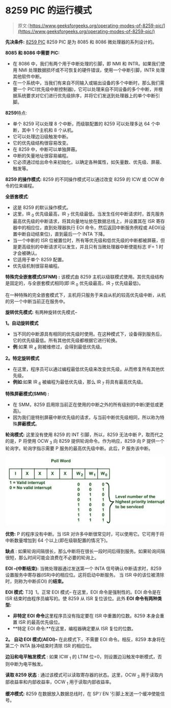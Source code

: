 # 8259 PIC 的运行模式

> 原文:[https://www.geeksforgeeks.org/operating-modes-of-8259-pic/](https://www.geeksforgeeks.org/operating-modes-of-8259-pic/)

**先决条件:** [8259 PIC](https://www.geeksforgeeks.org/8259-pic-microprocessor/#:~:text=8259%20combines%20the%20multi%20interrupt,5%20to%208%20interrupt%20levels.)
8259 PIC 是为 8085 和 8086 微处理器的系列设计的。

**8085 和 8086 中需要 PIC:**

*   在 8086 中，我们有两个用于中断处理的引脚，即 NMI 和 INTR。如果我们使用 NMI 处理数据损坏或不可恢复的硬件错误，使用一个中断引脚，INTR 处理其他软件中断。
*   在一个系统中，当我们有来自不同输入或输出设备的多个中断时，那么我们需要一个 PIC(优先级中断控制器)，它可以处理来自不同设备的多个中断，并根据系统要求对它们进行优先级排序，并将它们发送到处理器上的单个中断引脚。

**8259**特点:

*   单个 8259 可以处理 8 个中断，而级联配置的 8259 可以处理多达 64 个中断，其中 1 个主机和 8 个从机。
*   它可以处理边沿级触发中断。
*   它的优先级结构很容易改变。
*   在 8259 中，中断可以单独屏蔽。
*   中断的矢量地址很容易编程。
*   它必须通过给出命令来初始化，以确定各种属性，如矢量数、优先级、屏蔽、触发等。

**8259 的操作模式:**
8259 的不同操作模式可以通过改变 8259 的 ICW 或 OCW 命令的位来编程。

**全嵌套模式**:

*   这是 8259 的默认操作模式。
*   这里，IR <sub>0</sub> 优先级最高，IR <sub>7</sub> 优先级最低。当发生任何中断请求时，首先服务最高优先级的中断请求，将其向量地址放在数据总线上，并设置其在 ISR 寄存器中的相应位，直到处理器执行 EOI 命令，然后返回中断服务例程或 AEOI(设置中断自动结束位)，直到最后一个 INTA 下降。
*   当一个中断的 ISR 位被置位时，所有等优先级和低优先级的中断都被屏蔽，但是更高级别的中断请求可以发生，并且只有当微处理器中断使能标志 IF= 1 时才会被确认。
*   它适用于单个 8259 配置。
*   优先级机制很容易编程。

**特殊完全嵌套模式(SFNM) :**
该模式由 8259 主机以级联模式使用。其优先级结构是固定的，与全嵌套模式相同(即 IR <sub>0</sub> 优先级最高，IR <sub>7</sub> 优先级最低)。

在一种特殊的完全嵌套模式下，主机将只服务于来自从机的较高优先级中断，从机的另一个中断当前正在服务中。

**旋转优先模式:**
有两种旋转优先模式–

**1。自动旋转模式**

*   当不同的中断源具有相同的优先级时使用。在这种模式下，设备得到服务后，它的优先级最低。所有其他优先级都根据它进行轮换。
*   **例**:如果 IR <sub>4</sub> 刚被维修过，会得到最低优先级。

**2。特定旋转模式**

*   在这里，程序员可以通过编程最低优先级来改变优先级，从而修复所有其他优先级。
*   **例如**:如果 IR <sub>6</sub> 被编程为最低优先级，那么 IR <sub>7</sub> 将具有最高优先级。

**特殊屏蔽模式(SMM) :**

*   在 SMM，8259 启用除当前正在使用的中断之外的所有级别的中断(更低或更高)。
*   因为我们是特别屏蔽中断优先级的请求，与当前中断优先级相同，所以称为特殊**屏蔽模式**。

**轮询模式:**
这里没有使用 8259 的 INT 引脚，所以，8259 无法中断 P，取而代之的是，P 将使用 OCW <sub>3</sub> 向 8259 提供轮询命令。作为响应，8259 向 P 提供一个轮询字。轮询字指示需要 P 服务的最高优先级中断。此后，P 服务该中断。

![](img/bb51a94d25744a656cffc2f2a273c770.png)

**优势:**
P 的程序没有中断。当 ISR 对许多中断很常见时，可以使用它。它可用于将中断数量增加到 64 个以上(即在级联配置的情况下)。

**缺点** :
如果轮询间隔很长，那么中断将在很长一段时间后得到服务。如果轮询间隔很短，那么时间可能会浪费在不必要的轮询上。

**EOI –(中断结束):**
当微处理器通过发送第一个 INTA 信号确认中断请求时，8259 设置服务中寄存器(ISR)中的相应位。这将启动中断服务。
当 ISR 中的该位被清除时，则称为中断(EOI) 的**结束。**

**EOI 模式**:
T3】1。正常 EOI 模式–
在这里，EOI 命令是强制性的。EOI 命令是在 ISR 结束时由程序员编写的。使 8259 从 ISR 复位该位。此外 **EOI 命令有两种类型:**

*   **非特定 EOI 命令**这里程序员没有指定要在 ISR 中重置的位数。8259 本身会重置 ISR 的最高优先级位。
*   **特定 EOI 命令:**在这里，编程器确定要从 ISR 复位的位数。

**2。** **自动 EOI 模式(AEOI)–**
在此模式下，不需要 EOI 命令。相反，8259 本身将在第二个 INTA 脉冲结束时清除 ISR 的相应位。

**边沿和电平触发模式** :
如果 ICW <sub>1</sub> 的 LTIM 位=0，则设置边沿触发中断模式，否则中断为电平触发。

**读取 8259 状态** :
通过该模式可以读取寄存器的状态。这里，OCW <sub>3</sub> 用于读取内部收益率和内部收益率，OCW <sub>1</sub> 用于读取内部收益率。

**缓冲模式:**
8259 在数据放入数据总线时，在 SP'/ EN '引脚上发送一个缓冲使能信号。